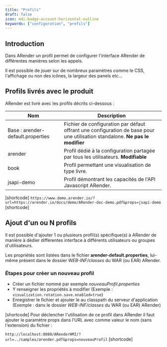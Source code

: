 ```yaml
---
title: "Profils"
draft: false
icon: mdi-badge-account-horizontal-outline
keywords: ["configuration", "profils"]
---
```


## Introduction

Dans ARender un profil permet de configurer l'interface ARender de
différentes manières selon les appels.

Il est possible de jouer sur de nombreux paramètres comme le CSS,
l'affichage ou non des icônes, la largeur des panels etc...

## Profils livrés avec le produit

ARender est livré avec les profils décrits ci-dessous :

| Nom                               | Description                                                                                                                   |
| --------------------------------- | ----------------------------------------------------------------------------------------------------------------------------- |
| Base : arender-default.properties | Fichier de configuration par défaut offrant une configuration de base pour une utilisation standalone. **Ne pas le modifier** |
| arender                           | Profil dédié à la configuration partagée par tous les utilisateurs. **Modifiable**                                            |
| book                              | Profil permettant une visualisation de type livre.                                                                            |
| jsapi-demo                        | Profil démontrant les capacités de l'API Javascript ARender.                                                                  |

[shortcode]
`https://www.demo.arender.io/?url=https://arender.io/docs/demo/ARender-doc-demo.pdf&props=jsapi-demo`
[shortcode]

## Ajout d'un ou N profils

Il est possible d'ajouter 1 ou plusieurs profil(s) spécifique(s) à
ARender de manière à dédier différentes interface à différents
utilisateurs ou groupes d'utilisateurs.

Les propriétés sont listées dans le fichier
**arender-default.properties**, lui-même présent dans le dossier
*WEB-INF/classes* du WAR (ou EAR) ARender.

### Étapes pour créer un nouveau profil

- Créer un fichier nommé par exemple *nouveauProfil.properties*
- Y renseigner les propriétés à modifier (Exemple :
  `visualization.rotation.save.enabled=true`)
- Enregistrer le fichier et ajouter le au classpath du serveur
  d'application (Exemple : dans le dossier *WEB-INF/classes* du WAR (ou
  EAR) ARender)

[shortcode]
Pour déclencher l'utilisation de ce profil dans ARender il faut
ajouter le paramètre props dans l'URL avec comme valeur le nom (sans
l'extension) du fichier :

`http://localhost:8080/ARenderHMI/?url=../samples/arender.pdf&props=nouveauProfil`
[shortcode]
